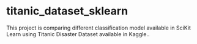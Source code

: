 # titanic_dataset_sklearn
This project is comparing different classification model available in SciKit Learn using Titanic Disaster Dataset available in Kaggle..
